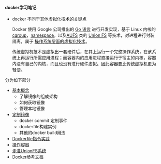 #### docker学习笔记

- docker 不同于其他虚拟化技术的关键点

  Docker 使用 Google 公司推出的 [Go 语言](https://golang.org/) 进行开发实现，基于 Linux 内核的 [cgroup](https://zh.wikipedia.org/wiki/Cgroups)，[namespace](https://en.wikipedia.org/wiki/Linux_namespaces)，以及[AUFS](https://en.wikipedia.org/wiki/Aufs) 类的 [Union FS](https://en.wikipedia.org/wiki/Union_mount) 等技术，对进程进行封装隔离，属于 [操作系统层面的虚拟化技术](https://en.wikipedia.org/wiki/Operating-system-level_virtualization)。

  传统虚拟机技术是虚拟出一套硬件后，在其上运行一个完整操作系统，在该系统上再运行所需应用进程；而容器内的应用进程直接运行于宿主的内核，容器内没有自己的内核，而且也没有进行硬件虚拟。因此容器要比传统虚拟机更为轻便。

分为如下部分

* [基本概念](https://github.com/WalterLsaacson/DockerNotes/blob/master/%E8%AE%A4%E8%AF%86docker.md)
  * 了解镜像的组成架构
  * 如何获取镜像
  * 管理本地镜像
* [定制镜像](https://github.com/WalterLsaacson/DockerNotes/blob/master/%E5%AE%9A%E5%88%B6%E9%95%9C%E5%83%8F.md)
  * docker commit 定制事件
  * dockerfile构建实例
  * 其他的docker build用法
* [Dockerfile指令实践](https://github.com/WalterLsaacson/DockerNotes/blob/master/Dockerfile%E6%8C%87%E4%BB%A4%E8%AF%A6%E8%A7%A3.md)
* [操作容器](https://github.com/WalterLsaacson/DockerNotes/blob/master/%E6%93%8D%E4%BD%9C%E5%AE%B9%E5%99%A8.md)
* [走进UnionFS系统](https://github.com/WalterLsaacson/DockerNotes/blob/master/UninoFS.md)
* [Docker参考文档](https://yeasy.gitbooks.io/docker_practice/)
